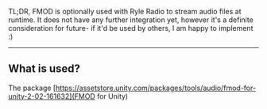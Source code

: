 TL;DR, FMOD is optionally used with Ryle Radio to stream audio files at runtime. It does not have any further integration yet, however it's a definite consideration for future- if it'd be used by others, I am happy to implement :)

---

## What is used?
The package [https://assetstore.unity.com/packages/tools/audio/fmod-for-unity-2-02-161632](FMOD for Unity)